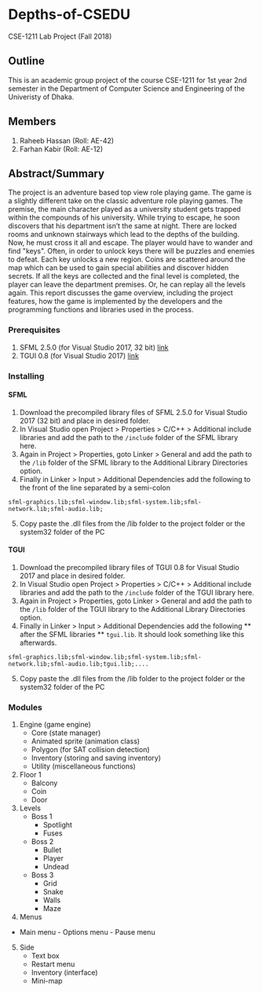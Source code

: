 # Depths-of-CSEDU
CSE-1211 Lab Project (Fall 2018)

## Outline
This is an academic group project of the course CSE-1211 for 1st year 2nd semester in the Department of Computer Science and Engineering of the Univeristy of Dhaka.

## Members
1. Raheeb Hassan (Roll: AE-42)
2. Farhan Kabir (Roll: AE-12)

## Abstract/Summary
The project is an adventure based top view role playing game.
The game is a slightly different take on the classic adventure role playing games. The premise, the main character played as a university student gets trapped within the compounds of his university. While trying to escape, he soon discovers that his department isn’t the same at night. There are locked rooms and unknown stairways which lead to the depths of the building. Now, he must cross it all and escape. The player would have to wander and find "keys". Often, in order to unlock keys there will be puzzles and enemies to defeat. Each key unlocks a new region. Coins are scattered around the map which can be used to gain special abilities and discover hidden secrets. If all the keys are collected and the final level is completed, the player can leave the department premises. Or, he can replay all the levels again. This report discusses the game overview, including the project features, how the game is implemented by the developers and the programming functions and libraries used in the process.

### Prerequisites
1. SFML 2.5.0 (for Visual Studio 2017, 32 bit) [link](https://www.sfml-dev.org/download/sfml/2.5.0/)
2. TGUI 0.8 (for Visual Studio 2017) [link](https://tgui.eu/download/)

### Installing
#### SFML
1. Download the precompiled library files of SFML 2.5.0 for Visual Studio 2017 (32 bit) and place in desired folder.
2. In Visual Studio open Project > Properties > C/C++ > Additional include libraries and add the path to the `/include` folder of the SFML library here.
3. Again in Project > Properties, goto Linker > General and add the path to the `/lib` folder of the SFML library to the Additional Library Directories option.
4. Finally in Linker > Input > Additional Dependencies add the following to the front of the line separated by a semi-colon
```
sfml-graphics.lib;sfml-window.lib;sfml-system.lib;sfml-network.lib;sfml-audio.lib;
```
5. Copy paste the .dll files from the /lib folder to the project folder or the system32 folder of the PC
#### TGUI
1. Download the precompiled library files of TGUI 0.8 for Visual Studio 2017 and place in desired folder.
2. In Visual Studio open Project > Properties > C/C++ > Additional include libraries and add the path to the `/include` folder of the TGUI library here.
3. Again in Project > Properties, goto Linker > General and add the path to the `/lib` folder of the TGUI library to the Additional Library Directories option.
4. Finally in Linker > Input > Additional Dependencies add the following ** after the SFML libraries ** `tgui.lib`. It should look something like this afterwards.
```
sfml-graphics.lib;sfml-window.lib;sfml-system.lib;sfml-network.lib;sfml-audio.lib;tgui.lib;....
```
5. Copy paste the .dll files from the /lib folder to the project folder or the system32 folder of the PC

### Modules
1.	Engine (game engine)
    -	Core (state manager)
    -	Animated sprite (animation class)
    -	Polygon (for SAT collision detection)
    -	Inventory (storing and saving inventory)
    -	Utility (miscellaneous functions)
2.	Floor 1
    -	Balcony
    -	Coin
    -	Door
3.	Levels
    -	Boss 1
        -	Spotlight
        -	Fuses
    -	Boss 2
        -	Bullet
        -	Player
        -	Undead
    -	Boss 3
        -	Grid
        -	Snake
        -	Walls
        -	Maze
4.	Menus
   -	Main menu
    -	Options menu
    -	Pause menu
5.	Side
    -	Text box
    -	Restart menu
    -	Inventory (interface)
    -	Mini-map
